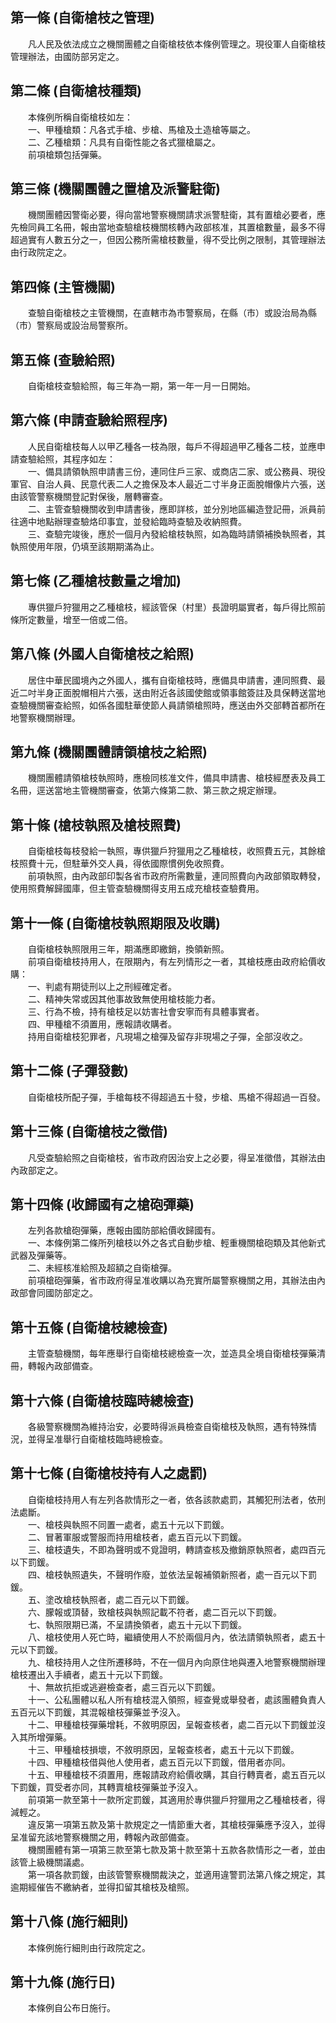 第一條 (自衛槍枝之管理)
-----------------------
　　凡人民及依法成立之機關團體之自衛槍枝依本條例管理之。現役軍人自衛槍枝管理辦法，由國防部另定之。  


第二條 (自衛槍枝種類)
---------------------
　　本條例所稱自衛槍枝如左：  
　　一、甲種槍類：凡各式手槍、步槍、馬槍及土造槍等屬之。  
　　二、乙種槍類：凡具有自衛性能之各式獵槍屬之。  
　　前項槍類包括彈藥。  


第三條 (機關團體之置槍及派警駐衛)
---------------------------------
　　機關團體因警衛必要，得向當地警察機關請求派警駐衛，其有置槍必要者，應先檢同員工名冊，報由當地查驗槍枝機關核轉內政部核准，其置槍數量，最多不得超過實有人數五分之一，但因公務所需槍枝數量，得不受比例之限制，其管理辦法由行政院定之。  


第四條 (主管機關)
-----------------
　　查驗自衛槍枝之主管機關，在直轄市為市警察局，在縣（市）或設治局為縣（市）警察局或設治局警察所。  


第五條 (查驗給照)
-----------------
　　自衛槍枝查驗給照，每三年為一期，第一年一月一日開始。  


第六條 (申請查驗給照程序)
-------------------------
　　人民自衛槍枝每人以甲乙種各一枝為限，每戶不得超過甲乙種各二枝，並應申請查驗給照，其程序如左：  
　　一、備具請領執照申請書三份，連同住戶三家、或商店二家、或公務員、現役軍官、自治人員、民意代表二人之擔保及本人最近二寸半身正面脫帽像片六張，送由該管警察機關登記對保後，層轉審查。  
　　二、主管查驗機關收到申請書後，應即詳核，並分別地區編造登記冊，派員前往適中地點辦理查驗烙印事宜，並發給臨時查驗及收納照費。  
　　三、查驗完竣後，應於一個月內發給槍枝執照，如為臨時請領補換執照者，其執照使用年限，仍填至該期期滿為止。  


第七條 (乙種槍枝數量之增加)
---------------------------
　　專供獵戶狩獵用之乙種槍枝，經該管保（村里）長證明屬實者，每戶得比照前條所定數量，增至一倍或二倍。  


第八條 (外國人自衛槍枝之給照)
-----------------------------
　　居住中華民國境內之外國人，攜有自衛槍枝時，應備具申請書，連同照費、最近二吋半身正面脫帽相片六張，送由附近各該國使館或領事館簽註及具保轉送當地查驗機關審查給照，如係各國駐華使節人員請領槍照時，應送由外交部轉首都所在地警察機關辦理。  


第九條 (機關團體請領槍枝之給照)
-------------------------------
　　機關團體請領槍枝執照時，應檢同核准文件，備具申請書、槍枝經歷表及員工名冊，逕送當地主管機關審查，依第六條第二款、第三款之規定辦理。  


第十條 (槍枝執照及槍枝照費)
---------------------------
　　自衛槍枝每枝發給一執照，專供獵戶狩獵用之乙種槍枝，收照費五元，其餘槍枝照費十元，但駐華外交人員，得依國際慣例免收照費。  
　　前項執照，由內政部印製各省市政府所需數量，連同照費向內政部領取轉發，使用照費解歸國庫，但主管查驗機關得支用五成充槍枝查驗費用。  


第十一條 (自衛槍枝執照期限及收購)
---------------------------------
　　自衛槍枝執照限用三年，期滿應即繳銷，換領新照。  
　　前項自衛槍枝持用人，在限期內，有左列情形之一者，其槍枝應由政府給價收購：  
　　一、判處有期徒刑以上之刑經確定者。  
　　二、精神失常或因其他事故致無使用槍枝能力者。  
　　三、行為不檢，持有槍枝足以妨害社會安寧而有具體事實者。  
　　四、甲種槍不須置用，應報請收購者。  
　　持用自衛槍枝犯罪者，凡現場之槍彈及留存非現場之子彈，全部沒收之。  


第十二條 (子彈發數)
-------------------
　　自衛槍枝所配子彈，手槍每枝不得超過五十發，步槍、馬槍不得超過一百發。  


第十三條 (自衛槍枝之徵借)
-------------------------
　　凡受查驗給照之自衛槍枝，省市政府因治安上之必要，得呈准徵借，其辦法由內政部定之。  


第十四條 (收歸國有之槍砲彈藥)
-----------------------------
　　左列各款槍砲彈藥，應報由國防部給價收歸國有。  
　　一、本條例第二條所列槍枝以外之各式自動步槍、輕重機關槍砲類及其他新式武器及彈藥等。  
　　二、未經核准給照及超額之自衛槍彈。  
　　前項槍砲彈藥，省市政府得呈准收購以為充實所屬警察機關之用，其辦法由內政部會同國防部定之。  


第十五條 (自衛槍枝總檢查)
-------------------------
　　主管查驗機關，每年應舉行自衛槍枝總檢查一次，並造具全境自衛槍枝彈藥清冊，轉報內政部備查。  


第十六條 (自衛槍枝臨時總檢查)
-----------------------------
　　各級警察機關為維持治安，必要時得派員檢查自衛槍枝及執照，遇有特殊情況，並得呈准舉行自衛槍枝臨時總檢查。  


第十七條 (自衛槍枝持有人之處罰)
-------------------------------
　　自衛槍枝持用人有左列各款情形之一者，依各該款處罰，其觸犯刑法者，依刑法處斷。  
　　一、槍枝與執照不同置一處者，處五十元以下罰鍰。  
　　二、冒著軍服或警服而持用槍枝者，處五百元以下罰鍰。  
　　三、槍枝遺失，不即為聲明或不覓證明，轉請查核及撤銷原執照者，處四百元以下罰鍰。  
　　四、槍枝執照遺失，不聲明作廢，並依法呈報補領新照者，處一百元以下罰鍰。  
　　五、塗改槍枝執照者，處二百元以下罰鍰。  
　　六、朦報或頂替，致槍枝與執照記載不符者，處二百元以下罰鍰。  
　　七、執照限期已滿，不呈請換領者，處五十元以下罰鍰。  
　　八、槍枝使用人死亡時，繼續使用人不於兩個月內，依法請領執照者，處五十元以下罰鍰。  
　　九、槍枝持用人之住所遷移時，不在一個月內向原住地與遷入地警察機關辦理槍枝遷出入手續者，處五十元以下罰鍰。  
　　十、無故抗拒或逃避檢查者，處三百元以下罰鍰。  
　　十一、公私團體以私人所有槍枝混入領照，經查覺或舉發者，處該團體負責人五百元以下罰鍰，其混報槍枝彈藥並予沒入。  
　　十二、甲種槍枝彈藥增耗，不敘明原因，呈報查核者，處二百元以下罰鍰並沒入其所增彈藥。  
　　十三、甲種槍枝損壞，不敘明原因，呈報查核者，處五十元以下罰鍰。  
　　十四、甲種槍枝借與他人使用者，處五百元以下罰鍰，借用者亦同。  
　　十五、甲種槍枝不須置用，應報請政府給價收購，其自行轉賣者，處五百元以下罰鍰，買受者亦同，其轉賣槍枝彈藥並予沒入。  
　　前項第一款至第十一款所定罰鍰，其適用於專供獵戶狩獵用之乙種槍枝者，得減輕之。  
　　違反第一項第五款及第十款規定之一情節重大者，其槍枝彈藥應予沒入，並得呈准留充該地警察機關之用，轉報內政部備查。  
　　機關團體有第一項第三款至第七款及第十款至第十五款各款情形之一者，並由該管上級機關議處。  
　　第一項各款罰鍰，由該管警察機關裁決之，並適用違警罰法第八條之規定，其逾期經催告不繳納者，並得扣留其槍枝及槍照。  


第十八條 (施行細則)
-------------------
　　本條例施行細則由行政院定之。  


第十九條 (施行日)
-----------------
　　本條例自公布日施行。